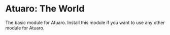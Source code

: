 # Atuaro: The World

The basic module for Atuaro. Install this module if you want to use any other module for Atuaro.